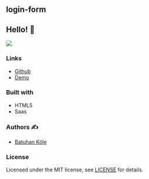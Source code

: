 ## login-form


## Hello! 👋  

![](https://cdn.discordapp.com/attachments/882266990658588743/937665762733207572/Ekran_Alnts.PNG)


### Links

- [Github](https://github.com/batuhankole/login-form)
- [Demo](https://login-form-pi.vercel.app/)


### Built with 

- HTML5
- Saas



### Authors :writing_hand:

- [Batuhan Köle](https://github.com/batuhankole)


###  License 

Licensed under the MIT license, see [LICENSE](https://github.com/batuhankole/login-form/blob/main/LICENSE) for details.

